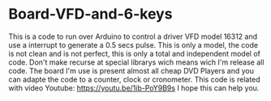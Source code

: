 # Board-VFD-and-6-keys
This is a code to run over Arduino to control a driver VFD model 16312 and use a interrupt to generate a 0.5 secs pulse.
This is only a model, the code is not clean and is not perfect, this is only a total and independent model of code.
Don't make recurse at special librarys wich means wich I'm release all code.
The board I'm use is present almost all cheap DVD Players and you can adapte the code to a counter, clock or cronometer.
This code is related with video Youtube: https://youtu.be/1ib-PoY9B9s
I hope this can help you.
